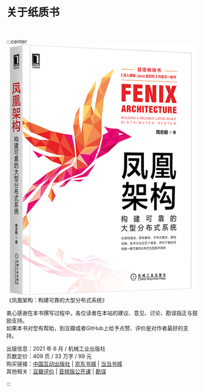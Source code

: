 # 关于纸质书

<br/>

:::center
![凤凰架构](./images/book.png)
《凤凰架构：构建可靠的大型分布式系统》

衷心感谢在本书撰写过程中，各位读者在本站的建议、意见、讨论、勘误指正与鼓励支持。<br/>如果本书对您有帮助，到豆瓣或者GitHub上给予点赞、评价是对作者最好的支持。



出版信息：2021 年 6 月 / 机械工业出版社<br/>
页数定价：409 页 / 33 万字 / 99 元<br/>
购买链接：[中国互动出版社](http://product.china-pub.com/8081487) | [京东书城](https://search.jd.com/Search?keyword=%E5%87%A4%E5%87%B0%E6%9E%B6%E6%9E%84) | [当当书城](http://search.dangdang.com/?key=%B7%EF%BB%CB%BC%DC%B9%B9)<br/>
其他相关：[豆瓣评价](https://book.douban.com/subject/35492898/) | [音频版公开课](https://time.geekbang.org/opencourse/intro/100064201) | [勘误](https://github.com/fenixsoft/fenix_architecture_book)<br/>


:::
